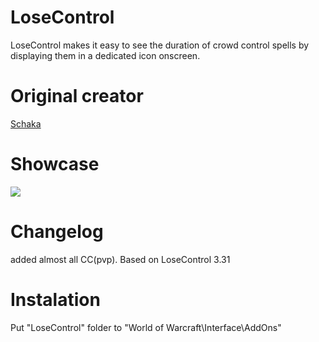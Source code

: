 # LoseControl
LoseControl makes it easy to see the duration of crowd control spells by displaying them in a dedicated icon onscreen.

# Original creator
[Schaka](https://github.com/Schaka/LoseControl)

# Showcase
![](http://cdn-wow.mmoui.com/preview/pvw20393.jpg)

# Changelog
added almost all CC(pvp).
Based on LoseControl 3.31

# Instalation
Put "LoseControl" folder to "World of Warcraft\Interface\AddOns"
